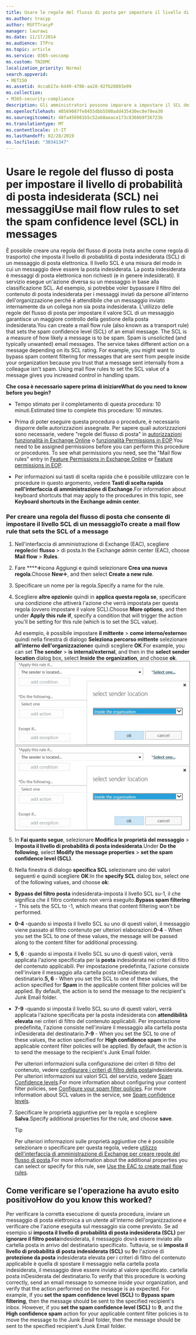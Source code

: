 ```yaml
---
title: Usare le regole del flusso di posta per impostare il livello di probabilità di posta indesiderata (SCL) nei messaggi
ms.author: tracyp
author: MSFTTracyP
manager: laurawi
ms.date: 11/17/2014
ms.audience: ITPro
ms.topic: article
ms.service: O365-seccomp
ms.custom: TN2DMC
localization_priority: Normal
search.appverid:
- MET150
ms.assetid: 4ccab17a-6d49-4786-aa28-92fb28893e99
ms.collection:
- M365-security-compliance
description: Gli amministratori possono imparare a impostare il SCL dei messaggi in Exchange Online Protection.
ms.openlocfilehash: 48569087fe8455dbb5500add435430ec8e78ea30
ms.sourcegitcommit: 48fa456981b5c52ab8aeace173c8366b9f36723b
ms.translationtype: MT
ms.contentlocale: it-IT
ms.lasthandoff: 02/28/2019
ms.locfileid: "30341347"
---
```

# <a name="use-mail-flow-rules-to-set-the-spam-confidence-level-scl-in-messages"></a><span data-ttu-id="e73e0-103">Usare le regole del flusso di posta per impostare il livello di probabilità di posta indesiderata (SCL) nei messaggi</span><span class="sxs-lookup"><span data-stu-id="e73e0-103">Use mail flow rules to set the spam confidence level (SCL) in messages</span></span>

<span data-ttu-id="e73e0-p101">È possibile creare una regola del flusso di posta (nota anche come regola di trasporto) che imposta il livello di probabilità di posta indesiderata (SCL) di un messaggio di posta elettronica. Il livello SCL è una misura del modo in cui un messaggio deve essere la posta indesiderata. La posta indesiderata è messaggi di posta elettronica non richiesti (e in genere indesiderati). Il servizio esegue un'azione diversa su un messaggio in base alla classificazione SCL. Ad esempio, si potrebbe voler bypassare il filtro del contenuto di posta indesiderata per i messaggi inviati da persone all'interno dell'organizzazione perché è attendibile che un messaggio inviato internamente da un collega non sia posta indesiderata. L'utilizzo delle regole del flusso di posta per impostare il valore SCL di un messaggio garantisce un maggiore controllo della gestione della posta indesiderata.</span><span class="sxs-lookup"><span data-stu-id="e73e0-p101">You can create a mail flow rule (also known as a transport rule) that sets the spam confidence level (SCL) of an email message. The SCL is a measure of how likely a message is to be spam. Spam is unsolicited (and typically unwanted) email messages. The service takes different action on a message depending on its SCL rating. For example, you might want to bypass spam content filtering for messages that are sent from people inside your organization because you trust that a message sent internally from a colleague isn't spam. Using mail flow rules to set the SCL value of a message gives you increased control in handling spam.</span></span> 
  
 <span data-ttu-id="e73e0-110">**Che cosa è necessario sapere prima di iniziare**</span><span class="sxs-lookup"><span data-stu-id="e73e0-110">**What do you need to know before you begin?**</span></span>
  
- <span data-ttu-id="e73e0-111">Tempo stimato per il completamento di questa procedura: 10 minuti.</span><span class="sxs-lookup"><span data-stu-id="e73e0-111">Estimated time to complete this procedure: 10 minutes.</span></span>
    
- <span data-ttu-id="e73e0-p102">Prima di poter eseguire questa procedura o procedure, è necessario disporre delle autorizzazioni assegnate. Per sapere quali autorizzazioni sono necessarie, vedere "regole del flusso di posta" in [autorizzazioni funzionalità in Exchange Online](http://technet.microsoft.com/library/15073ce1-0917-403b-8839-02a2ebc96e16.aspx) o [funzionalità Permissions in EOP](eop/feature-permissions-in-eop.md).</span><span class="sxs-lookup"><span data-stu-id="e73e0-p102">You need to be assigned permissions before you can perform this procedure or procedures. To see what permissions you need, see the "Mail flow rules" entry in [Feature Permissions in Exchange Online](http://technet.microsoft.com/library/15073ce1-0917-403b-8839-02a2ebc96e16.aspx) or [Feature permissions in EOP](eop/feature-permissions-in-eop.md).</span></span> 
    
- <span data-ttu-id="e73e0-114">Per informazioni sui tasti di scelta rapida che è possibile utilizzare con le procedure in questo argomento, vedere **Tasti di scelta rapida nell'interfaccia di amministrazione di Exchange**.</span><span class="sxs-lookup"><span data-stu-id="e73e0-114">For information about keyboard shortcuts that may apply to the procedures in this topic, see **Keyboard shortcuts in the Exchange admin center**.</span></span>
    
### <a name="to-create-a-mail-flow-rule-that-sets-the-scl-of-a-message"></a><span data-ttu-id="e73e0-115">Per creare una regola del flusso di posta che consente di impostare il livello SCL di un messaggio</span><span class="sxs-lookup"><span data-stu-id="e73e0-115">To create a mail flow rule that sets the SCL of a message</span></span>

1. <span data-ttu-id="e73e0-116">Nell'interfaccia di amministrazione di Exchange (EAC), scegliere **regole**del **flusso** \> di posta.</span><span class="sxs-lookup"><span data-stu-id="e73e0-116">In the Exchange admin center (EAC), choose **Mail flow** \> **Rules**.</span></span>
    
2. <span data-ttu-id="e73e0-117">Fare \*\*\*\*![clic su nuova](media/ITPro-EAC-AddIcon.gif)icona Aggiungi e quindi selezionare **Crea una nuova regola**.</span><span class="sxs-lookup"><span data-stu-id="e73e0-117">Choose **New**![Add Icon](media/ITPro-EAC-AddIcon.gif), and then select **Create a new rule**.</span></span>
    
3. <span data-ttu-id="e73e0-118">Specificare un nome per la regola.</span><span class="sxs-lookup"><span data-stu-id="e73e0-118">Specify a name for the rule.</span></span>
    
4. <span data-ttu-id="e73e0-119">Scegliere **altre opzioni**e quindi in **applica questa regola se**, specificare una condizione che attiverà l'azione che verrà impostata per questa regola (ovvero impostare il valore SCL).</span><span class="sxs-lookup"><span data-stu-id="e73e0-119">Choose **More options**, and then under **Apply this rule if**, specify a condition that will trigger the action you'll be setting for this rule (which is to set the SCL value).</span></span>
    
    <span data-ttu-id="e73e0-120">Ad esempio, è possibile impostare **il mittente** \> **come interno/esterno**e quindi nella finestra di dialogo **Seleziona percorso mittente** selezionare **all'interno dell'organizzazione**e quindi scegliere **OK**.</span><span class="sxs-lookup"><span data-stu-id="e73e0-120">For example, you can set **The sender** \> **is internal/external**, and then in the **select sender location** dialog box, select **Inside the organization**, and choose **ok**.</span></span><br/>
    <span data-ttu-id="e73e0-121">![Seleziona la località del mittente](media/EOP-ETR-SetSCL-1.jpg)</span><span class="sxs-lookup"><span data-stu-id="e73e0-121">![Select sender location](media/EOP-ETR-SetSCL-1.jpg)</span></span>
  
5. <span data-ttu-id="e73e0-122">In **Fai quanto segue**, selezionare **Modifica le proprietà del messaggio** \> **Imposta il livello di probabilità di posta indesiderata**.</span><span class="sxs-lookup"><span data-stu-id="e73e0-122">Under **Do the following**, select **Modify the message properties** \> **set the spam confidence level (SCL)**.</span></span>
  
6. <span data-ttu-id="e73e0-123">Nella finestra di dialogo **specifica SCL** selezionare uno dei valori seguenti e quindi scegliere **OK**:</span><span class="sxs-lookup"><span data-stu-id="e73e0-123">In the **specify SCL** dialog box, select one of the following values, and choose **ok**:</span></span>
    
  - <span data-ttu-id="e73e0-124">**Bypass del filtro posta** indesiderata-imposta il livello SCL su-1, il che significa che il filtro contenuto non verrà eseguito.</span><span class="sxs-lookup"><span data-stu-id="e73e0-124">**Bypass spam filtering** - This sets the SCL to -1, which means that content filtering won't be performed.</span></span> 
    
  - <span data-ttu-id="e73e0-125">**0-4** -quando si imposta il livello SCL su uno di questi valori, il messaggio viene passato al filtro contenuto per ulteriori elaborazioni.</span><span class="sxs-lookup"><span data-stu-id="e73e0-125">**0-4** - When you set the SCL to one of these values, the message will be passed along to the content filter for additional processing.</span></span> 
    
  - <span data-ttu-id="e73e0-p103">**5, 6** : quando si imposta il livello SCL su uno di questi valori, verrà applicata l'azione specificata per la **posta** indesiderata nei criteri di filtro del contenuto applicabili. Per impostazione predefinita, l'azione consiste nell'inviare il messaggio alla cartella posta inDesiderata del destinatario.</span><span class="sxs-lookup"><span data-stu-id="e73e0-p103">**5, 6** - When you set the SCL to one of these values, the action specified for **Spam** in the applicable content filter policies will be applied. By default, the action is to send the message to the recipient's Junk Email folder.</span></span> 
    
  - <span data-ttu-id="e73e0-p104">**7-9** -quando si imposta il livello SCL su uno di questi valori, verrà applicata l'azione specificata per la posta indesiderata con **attendibilità elevata** nei criteri di filtro del contenuto applicabili. Per impostazione predefinita, l'azione consiste nell'inviare il messaggio alla cartella posta inDesiderata del destinatario.</span><span class="sxs-lookup"><span data-stu-id="e73e0-p104">**7-9** - When you set the SCL to one of these values, the action specified for **High confidence spam** in the applicable content filter policies will be applied. By default, the action is to send the message to the recipient's Junk Email folder.</span></span> 
    
    <span data-ttu-id="e73e0-p105">Per ulteriori informazioni sulla configurazione dei criteri di filtro del contenuto, vedere [configurare i criteri di filtro della posta](configure-your-spam-filter-policies.md)indesiderata. Per ulteriori informazioni sui valori SCL del servizio, vedere [Spam Confidence levels](spam-confidence-levels.md).</span><span class="sxs-lookup"><span data-stu-id="e73e0-p105">For more information about configuring your content filter policies, see [Configure your spam filter policies](configure-your-spam-filter-policies.md). For more information about SCL values in the service, see [Spam confidence levels](spam-confidence-levels.md).</span></span>
    
7. <span data-ttu-id="e73e0-132">Specificare le proprietà aggiuntive per la regola e scegliere **Salva**.</span><span class="sxs-lookup"><span data-stu-id="e73e0-132">Specify additional properties for the rule, and choose **save**.</span></span>
    
    > [!TIP]
    > <span data-ttu-id="e73e0-133">Per ulteriori informazioni sulle proprietà aggiuntive che è possibile selezionare o specificare per questa regola, vedere [utilizzo dell'interfaccia di amministrazione di Exchange per creare regole del flusso di posta](https://docs.microsoft.com/Exchange/policy-and-compliance/mail-flow-rules/mail-flow-rule-procedures#use-the-eac-to-create-mail-flow-rules).</span><span class="sxs-lookup"><span data-stu-id="e73e0-133">For more information about the additional properties you can select or specify for this rule, see [Use the EAC to create mail flow rules](https://docs.microsoft.com/Exchange/policy-and-compliance/mail-flow-rules/mail-flow-rule-procedures#use-the-eac-to-create-mail-flow-rules).</span></span> 
  
## <a name="how-do-you-know-this-worked"></a><span data-ttu-id="e73e0-134">Come verificare se l'operazione ha avuto esito positivo</span><span class="sxs-lookup"><span data-stu-id="e73e0-134">How do you know this worked?</span></span>

<span data-ttu-id="e73e0-p106">Per verificare la corretta esecuzione di questa procedura, inviare un messaggio di posta elettronica a un utente all'interno dell'organizzazione e verificare che l'azione eseguita sul messaggio sia come previsto. Se ad esempio si **imposta il livello di probabilità di posta indesiderata (SCL)** per **ignorare il filtro posta**indesiderata, il messaggio dovrà essere inviato alla cartella posta in arrivo del destinatario specificato. Tuttavia, se si **imposta il livello di probabilità di posta indesiderata (SCL)** su **9**e l'azione di **protezione da posta** indesiderata elevata per i criteri di filtro del contenuto applicabile è quella di spostare il messaggio nella cartella posta indesiderata, il messaggio deve essere inviato al valore specificato. cartella posta inDesiderata del destinatario.</span><span class="sxs-lookup"><span data-stu-id="e73e0-p106">To verify that this procedure is working correctly, send an email message to someone inside your organization, and verify that the action performed on the message is as expected. For example, if you **set the spam confidence level (SCL)** to **Bypass spam filtering**, then the message should be sent to the specified recipient's inbox. However, if you **set the spam confidence level (SCL)** to **9**, and the **High confidence spam** action for your applicable content filter policies is to move the message to the Junk Email folder, then the message should be sent to the specified recipient's Junk Email folder.</span></span> 
  

